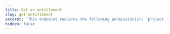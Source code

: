 ```yaml
---
title: Get an entitlement
slug: get-entitlement
excerpt: 'This endpoint requires the following permission(s): `project_configuration:entitlements:read`.'
hidden: false
---
```

